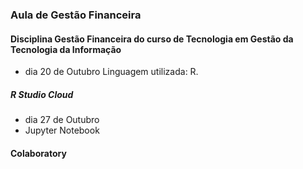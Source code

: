 ### Aula de Gestão Financeira

#### Disciplina  Gestão Financeira do curso de Tecnologia em Gestão da Tecnologia da Informação
- dia 20 de Outubro
Linguagem utilizada: R.

##### R Studio Cloud

- dia 27 de Outubro
- Jupyter Notebook
#### Colaboratory

